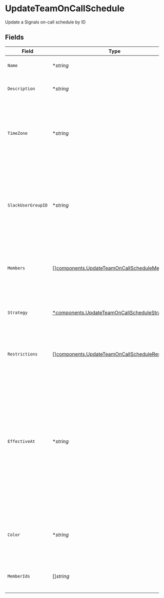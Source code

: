 # UpdateTeamOnCallSchedule

Update a Signals on-call schedule by ID


## Fields

| Field                                                                                                                                                                                                                                                      | Type                                                                                                                                                                                                                                                       | Required                                                                                                                                                                                                                                                   | Description                                                                                                                                                                                                                                                |
| ---------------------------------------------------------------------------------------------------------------------------------------------------------------------------------------------------------------------------------------------------------- | ---------------------------------------------------------------------------------------------------------------------------------------------------------------------------------------------------------------------------------------------------------- | ---------------------------------------------------------------------------------------------------------------------------------------------------------------------------------------------------------------------------------------------------------- | ---------------------------------------------------------------------------------------------------------------------------------------------------------------------------------------------------------------------------------------------------------- |
| `Name`                                                                                                                                                                                                                                                     | **string*                                                                                                                                                                                                                                                  | :heavy_minus_sign:                                                                                                                                                                                                                                         | The on-call schedule's name.                                                                                                                                                                                                                               |
| `Description`                                                                                                                                                                                                                                              | **string*                                                                                                                                                                                                                                                  | :heavy_minus_sign:                                                                                                                                                                                                                                         | A detailed description of the on-call schedule.                                                                                                                                                                                                            |
| `TimeZone`                                                                                                                                                                                                                                                 | **string*                                                                                                                                                                                                                                                  | :heavy_minus_sign:                                                                                                                                                                                                                                         | The time zone in which the on-call schedule operates. This value must be a valid IANA time zone name.                                                                                                                                                      |
| `SlackUserGroupID`                                                                                                                                                                                                                                         | **string*                                                                                                                                                                                                                                                  | :heavy_minus_sign:                                                                                                                                                                                                                                         | The ID of a Slack user group for syncing purposes. If provided, we will automatically sync whoever is on call to the user group in Slack.                                                                                                                  |
| `Members`                                                                                                                                                                                                                                                  | [][components.UpdateTeamOnCallScheduleMember](../../models/components/updateteamoncallschedulemember.md)                                                                                                                                                   | :heavy_minus_sign:                                                                                                                                                                                                                                         | An ordered list of objects that specify members of the on-call schedule's rotation.                                                                                                                                                                        |
| `Strategy`                                                                                                                                                                                                                                                 | [*components.UpdateTeamOnCallScheduleStrategy](../../models/components/updateteamoncallschedulestrategy.md)                                                                                                                                                | :heavy_minus_sign:                                                                                                                                                                                                                                         | An object that specifies how the schedule's on-call shifts should be generated.                                                                                                                                                                            |
| `Restrictions`                                                                                                                                                                                                                                             | [][components.UpdateTeamOnCallScheduleRestriction](../../models/components/updateteamoncallschedulerestriction.md)                                                                                                                                         | :heavy_minus_sign:                                                                                                                                                                                                                                         | A list of objects that restrict the schedule to speccific on-call periods.                                                                                                                                                                                 |
| `EffectiveAt`                                                                                                                                                                                                                                              | **string*                                                                                                                                                                                                                                                  | :heavy_minus_sign:                                                                                                                                                                                                                                         | An ISO8601 time string specifying when the updated schedule should take effect. This<br/>value must be provided if editing an attribute that would affect how the schedule's<br/>shifts are generated, such as the time zone, members, strategy, or restrictions.<br/> |
| `Color`                                                                                                                                                                                                                                                    | **string*                                                                                                                                                                                                                                                  | :heavy_minus_sign:                                                                                                                                                                                                                                         | A hex color code that will be used to represent the schedule in the UI and iCal subscriptions.                                                                                                                                                             |
| `MemberIds`                                                                                                                                                                                                                                                | []*string*                                                                                                                                                                                                                                                 | :heavy_minus_sign:                                                                                                                                                                                                                                         | This parameter is deprecated; use `members` instead.                                                                                                                                                                                                       |